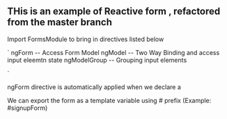 ## THis is an example of Reactive form , refactored  from the master branch


Import FormsModule to bring in directives listed below

`
ngForm  -- Access Form Model
ngModel  -- Two Way Binding and access input eleemtn state
ngModelGroup  -- Grouping input elements

`

ngForm directive is automatically applied when we declare a <form>

We can export the form as  a template variable using # prefix (Example: #signupForm)

